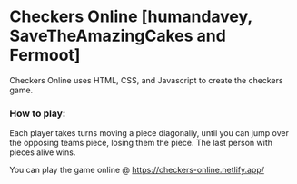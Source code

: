 # Checkers Online [humandavey, SaveTheAmazingCakes and Fermoot]

Checkers Online uses HTML, CSS, and Javascript to create the checkers game.

### How to play:

Each player takes turns moving a piece diagonally, until you can jump over the opposing teams piece, losing them the piece. The last person with pieces alive wins.

You can play the game online @ https://checkers-online.netlify.app/
